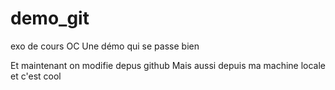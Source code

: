 # demo_git
exo de cours OC
Une démo qui se passe bien

Et maintenant on modifie depus github
Mais aussi depuis ma machine locale et c'est cool
